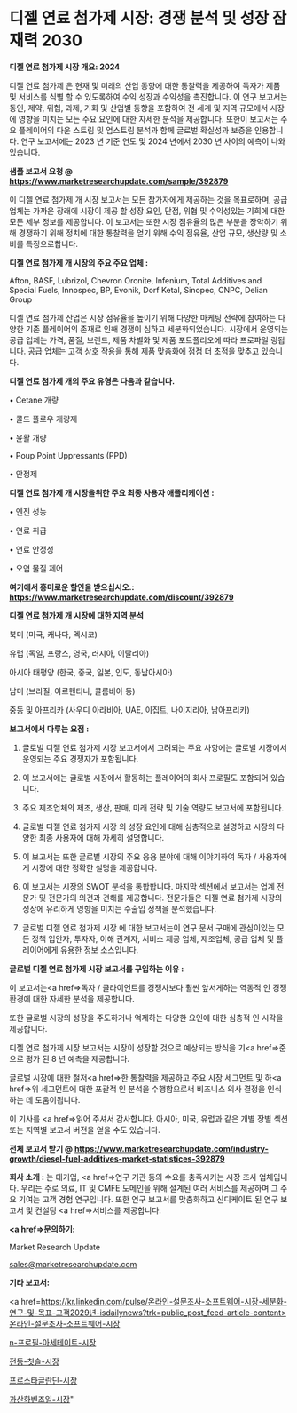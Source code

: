 # 디젤 연료 첨가제 시장: 경쟁 분석 및 성장 잠재력 2030

<strong>디젤 연료 첨가제 시장 개요: 2024</strong>

디젤 연료 첨가제 은 현재 및 미래의 산업 동향에 대한 통찰력을 제공하여 독자가 제품 및 서비스를 식별 할 수 있도록하여 수익 성장과 수익성을 촉진합니다. 이 연구 보고서는 동인, 제약, 위협, 과제, 기회 및 산업별 동향을 포함하여 전 세계 및 지역 규모에서 시장에 영향을 미치는 모든 주요 요인에 대한 자세한 분석을 제공합니다. 또한이 보고서는 주요 플레이어의 다운 스트림 및 업스트림 분석과 함께 글로벌 확실성과 보증을 인용합니다. 연구 보고서에는 2023 년 기준 연도 및 2024 년에서 2030 년 사이의 예측이 나와 있습니다.



<strong>샘플 보고서 요청 @ <a href=https://www.marketresearchupdate.com/sample/392879>https://www.marketresearchupdate.com/sample/392879</a></strong>

이 디젤 연료 첨가제 개 시장 보고서는 모든 참가자에게 제공하는 것을 목표로하며, 공급 업체는 가까운 장래에 시장이 제공 할 성장 요인, 단점, 위협 및 수익성있는 기회에 대한 모든 세부 정보를 제공합니다. 이 보고서는 또한 시장 점유율의 많은 부분을 장악하기 위해 경쟁하기 위해 정치에 대한 통찰력을 얻기 위해 수익 점유율, 산업 규모, 생산량 및 소비를 특징으로합니다.



<strong>디젤 연료 첨가제 개 시장의 주요 주요 업체 :</strong>

Afton, BASF, Lubrizol, Chevron Oronite, Infenium, Total Additives and Special Fuels, Innospec, BP, Evonik, Dorf Ketal, Sinopec, CNPC, Delian Group

디젤 연료 첨가제 산업은 시장 점유율을 높이기 위해 다양한 마케팅 전략에 참여하는 다양한 기존 플레이어의 존재로 인해 경쟁이 심하고 세분화되었습니다. 시장에서 운영되는 공급 업체는 가격, 품질, 브랜드, 제품 차별화 및 제품 포트폴리오에 따라 프로파일 링됩니다. 공급 업체는 고객 상호 작용을 통해 제품 맞춤화에 점점 더 초점을 맞추고 있습니다.



<strong>디젤 연료 첨가제 개의 주요 유형은 다음과 같습니다.</strong>

• Cetane 개량

• 콜드 플로우 개량제

• 윤활 개량

• Poup Point Uppressants (PPD)

• 안정제



<strong>디젤 연료 첨가제 개 시장을위한 주요 최종 사용자 애플리케이션 :</strong>

• 엔진 성능

• 연료 취급

• 연료 안정성

• 오염 물질 제어



<strong>여기에서 흥미로운 할인을 받으십시오.: <a href=https://www.marketresearchupdate.com/discount/392879>https://www.marketresearchupdate.com/discount/392879</a></strong>



<strong>디젤 연료 첨가제 개 시장에 대한 지역 분석</strong>

북미 (미국, 캐나다, 멕시코)

유럽 (독일, 프랑스, 영국, 러시아, 이탈리아)

아시아 태평양 (한국, 중국, 일본, 인도, 동남아시아)

남미 (브라질, 아르헨티나, 콜롬비아 등)

중동 및 아프리카 (사우디 아라비아, UAE, 이집트, 나이지리아, 남아프리카)



<strong>보고서에서 다루는 요점 :</strong>

1. 글로벌 디젤 연료 첨가제 시장 보고서에서 고려되는 주요 사항에는 글로벌 시장에서 운영되는 주요 경쟁자가 포함됩니다.

2. 이 보고서에는 글로벌 시장에서 활동하는 플레이어의 회사 프로필도 포함되어 있습니다.

3. 주요 제조업체의 제조, 생산, 판매, 미래 전략 및 기술 역량도 보고서에 포함됩니다.

4. 글로벌 디젤 연료 첨가제 시장 의 성장 요인에 대해 심층적으로 설명하고 시장의 다양한 최종 사용자에 대해 자세히 설명합니다.

5. 이 보고서는 또한 글로벌 시장의 주요 응용 분야에 대해 이야기하여 독자 / 사용자에게 시장에 대한 정확한 설명을 제공합니다.

6. 이 보고서는 시장의 SWOT 분석을 통합합니다. 마지막 섹션에서 보고서는 업계 전문가 및 전문가의 의견과 견해를 제공합니다. 전문가들은 디젤 연료 첨가제 시장의 성장에 유리하게 영향을 미치는 수출입 정책을 분석했습니다.

7. 글로벌 디젤 연료 첨가제 시장 에 대한 보고서는이 연구 문서 구매에 관심이있는 모든 정책 입안자, 투자자, 이해 관계자, 서비스 제공 업체, 제조업체, 공급 업체 및 플레이어에게 유용한 정보 소스입니다.



<strong>글로벌 디젤 연료 첨가제 시장 보고서를 구입하는 이유 :</strong>

이 보고서는<a href=>독자 / 클</a>라이언트를 경쟁사보다 훨씬 앞서게하는 역동적 인 경쟁 환경에 대한 자세한 분석을 제공합니다.

또한 글로벌 시장의 성장을 주도하거나 억제하는 다양한 요인에 대한 심층적 인 시각을 제공합니다.

디젤 연료 첨가제 시장 보고서는 시장이 성장할 것으로 예상되는 방식을 기<a href=>준으로</a> 평가 된 8 년 예측을 제공합니다.

글로벌 시장에 대한 철저<a href=>한 통찰력</a>을 제공하고 주요 시장 세그먼트 및 하<a href=>위 세그</a>먼트에 대한 포괄적 인 분석을 수행함으로써 비즈니스 의사 결정을 인식하는 데 도움이됩니다.

이 기사를 <a href=>읽어 주</a>셔서 감사합니다. 아시아, 미국, 유럽과 같은 개별 장별 섹션 또는 지역별 보고서 버전을 얻을 수도 있습니다.



<strong>전체 보고서 받기 @ <a href=https://www.marketresearchupdate.com/industry-growth/diesel-fuel-additives-market-statistices-392879>https://www.marketresearchupdate.com/industry-growth/diesel-fuel-additives-market-statistices-392879</a></strong>



<strong>회사 소개 :</strong>
는 대기업, <a href=>연구 기</a>관 등의 수요를 충족시키는 시장 조사 업체입니다. 우리는 주로 의료, IT 및 CMFE 도메인을 위해 설계된 여러 서비스를 제공하며 그 주요 기여는 고객 경험 연구입니다. 또한 연구 보고서를 맞춤화하고 신디케이트 된 연구 보고서 및 컨설팅 <a href=>서비</a>스를 제공합니다.



<strong><a href=>문의하기:</a></strong>

Market Research Update

sales@marketresearchupdate.com



<strong>기타 보고서:</strong>

<a href=https://kr.linkedin.com/pulse/온라인-설문조사-소프트웨어-시장-세분화-연구-및-목표-고객2029년-isdailynews?trk=public_post_feed-article-content>온라인-설문조사-소프트웨어-시장</a>

<a href=https://www.linkedin.com/pulse/n-프로필-아세테이트-시장-진입-전략-및-위험-평가2029년-isdailynews/>n-프로필-아세테이트-시장</a>

<a href=https://www.linkedin.com/pulse/전동-칫솔-시장-경쟁-분석-및-성장-잠재력-2029-survey-spotlight-pro-24-analysis-zpjac/>전동-칫솔-시장</a>

<a href=https://www.linkedin.com/pulse/프로스타글란딘-시장-경쟁-분석-및-성장-잠재력-2029-analytics-alchemy-360-analysis-2fgdf/>프로스타글란딘-시장</a>

<a href=https://www.linkedin.com/pulse/과산화벤조일-시장-경쟁-분석-및-성장-잠재력-2030-analytics-alchemy-360-analysis-zficc/>과산화벤조일-시장</a>"
